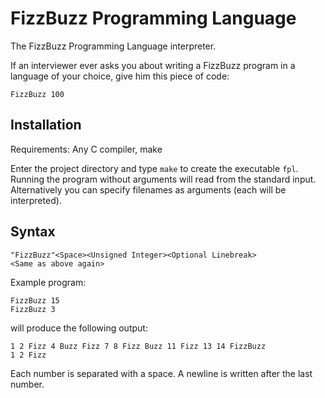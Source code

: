 # FizzBuzz Programming Language
The FizzBuzz Programming Language interpreter.

If an interviewer ever asks you about writing a FizzBuzz program in a 
language of your choice, give him this piece of code:

```
FizzBuzz 100
```

## Installation

Requirements: Any C compiler, make

Enter the project directory and type `make` to create the executable `fpl`.
Running the program without arguments will read from the standard input.
Alternatively you can specify filenames as arguments (each will be interpreted).


## Syntax

```
"FizzBuzz"<Space><Unsigned Integer><Optional Linebreak>
<Same as above again>
```

Example program:
```
FizzBuzz 15
FizzBuzz 3
```
will produce the following output:
```
1 2 Fizz 4 Buzz Fizz 7 8 Fizz Buzz 11 Fizz 13 14 FizzBuzz
1 2 Fizz
```

Each number is separated with a space. A newline is written after the last number.
